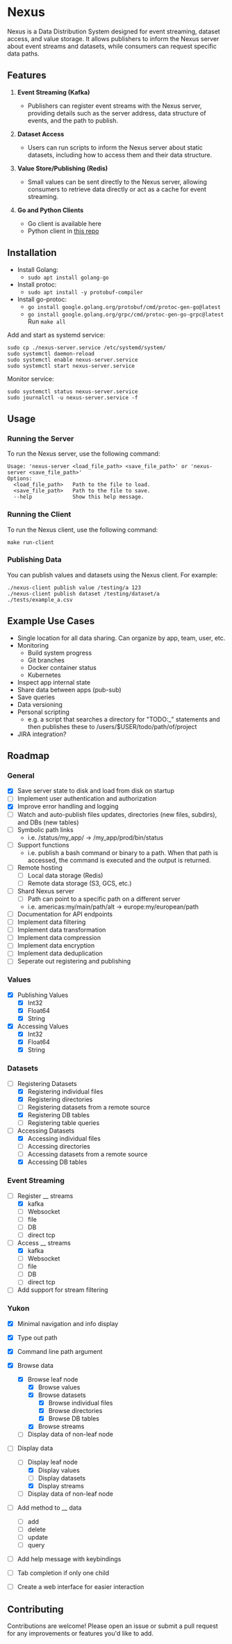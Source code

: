 # Nexus

Nexus is a Data Distribution System designed for event streaming, dataset access, and value storage. It allows publishers to inform the Nexus server about event streams and datasets, while consumers can request specific data paths.

## Features

1. **Event Streaming (Kafka)**
   - Publishers can register event streams with the Nexus server, providing details such as the server address, data structure of events, and the path to publish.

2. **Dataset Access**
   - Users can run scripts to inform the Nexus server about static datasets, including how to access them and their data structure.

3. **Value Store/Publishing (Redis)**
   - Small values can be sent directly to the Nexus server, allowing consumers to retrieve data directly or act as a cache for event streaming.
  
4. **Go and Python Clients**
   - Go client is available here
   - Python client in [this repo](https://github.com/EliasLittle/NexusPython)

## Installation

- Install Golang: 
    - `sudo apt install golang-go`
- Install protoc: 
    - `sudo apt install -y protobuf-compiler`
- Install go-protoc: 
    - `go install google.golang.org/protobuf/cmd/protoc-gen-go@latest`
    - `go install google.golang.org/grpc/cmd/protoc-gen-go-grpc@latest`
Run `make all`

Add and start as systemd service:
```
sudo cp ./nexus-server.service /etc/systemd/system/
sudo systemctl daemon-reload
sudo systemctl enable nexus-server.service
sudo systemctl start nexus-server.service
```

Monitor service:
```
sudo systemctl status nexus-server.service
sudo journalctl -u nexus-server.service -f
```


## Usage

### Running the Server

To run the Nexus server, use the following command:

```shell
Usage: 'nexus-server <load_file_path> <save_file_path>' or 'nexus-server <save_file_path>'
Options:
  <load_file_path>   Path to the file to load.
  <save_file_path>   Path to the file to save.
  --help             Show this help message.
```

### Running the Client

To run the Nexus client, use the following command:

```shell
make run-client
```

### Publishing Data

You can publish values and datasets using the Nexus client. For example:

```shell
./nexus-client publish value /testing/a 123
./nexus-client publish dataset /testing/dataset/a ./tests/example_a.csv
```

## Example Use Cases

- Single location for all data sharing. Can organize by app, team, user, etc.
- Monitoring
    - Build system progress
    - Git branches
    - Docker container status
    - Kubernetes
- Inspect app internal state
- Share data between apps (pub-sub)
- Save queries
- Data versioning
- Personal scripting   
    - e.g. a script that searches a directory for "TODO:_" statements and then publishes these to /users/$USER/todo/path/of/project
- JIRA integration?


## Roadmap

### General
- [x] Save server state to disk and load from disk on startup
- [ ] Implement user authentication and authorization
- [x] Improve error handling and logging
- [ ] Watch and auto-publish files updates, directories (new files, subdirs), and DBs (new tables)
- [ ] Symbolic path links
    - i.e. /status/my_app/ -> /my_app/prod/bin/status
- [ ] Support functions
    - i.e. publish a bash command or binary to a path. When that path is accessed, the command is executed and the output is returned.
- [ ] Remote hosting
    - [ ] Local data storage (Redis)
    - [ ] Remote data storage (S3, GCS, etc.)
- [ ] Shard Nexus server
    - [ ] Path can point to a specific path on a different server
    - i.e. americas:my/main/path/alt -> europe:my/european/path
- [ ] Documentation for API endpoints
- [ ] Implement data filtering
- [ ] Implement data transformation
- [ ] Implement data compression
- [ ] Implement data encryption
- [ ] Implement data deduplication
- [ ] Seperate out registering and publishing

### Values
- [x] Publishing Values
    - [x] Int32
    - [x] Float64
    - [x] String
- [x] Accessing Values
    - [x] Int32
    - [x] Float64
    - [x] String

### Datasets
- [ ] Registering Datasets
    - [x] Registering individual files
    - [x] Registering directories
    - [ ] Registering datasets from a remote source
    - [x] Registering DB tables
    - [ ] Registering table queries
- [ ] Accessing Datasets
    - [x] Accessing individual files
    - [ ] Accessing directories
    - [ ] Accessing datasets from a remote source
    - [x] Accessing DB tables

### Event Streaming
- [ ] Register __ streams
    - [x] kafka
    - [ ] Websocket
    - [ ] file
    - [ ] DB
    - [ ] direct tcp
- [ ] Access __ streams
    - [x] kafka
    - [ ] Websocket
    - [ ] file
    - [ ] DB
    - [ ] direct tcp
- [ ] Add support for stream filtering

### Yukon
- [x] Minimal navigation and info display
- [x] Type out path
- [x] Command line path argument
- [x] Browse data
    - [x] Browse leaf node
        - [x] Browse values
        - [x] Browse datasets
            - [x] Browse individual files
            - [x] Browse directories
            - [x] Browse DB tables
        - [x] Browse streams
    - [ ] Display data of non-leaf node
- [ ] Display data
    - [ ] Display leaf node
        - [x] Display values
        - [ ] Display datasets
        - [x] Display streams
    - [ ] Display data of non-leaf node
- [ ] Add method to __ data
    - [ ] add
    - [ ] delete
    - [ ] update
    - [ ] query
- [ ] Add help message with keybindings
- [ ] Tab completion if only one child
- [ ] Create a web interface for easier interaction


## Contributing

Contributions are welcome! Please open an issue or submit a pull request for any improvements or features you'd like to add.
